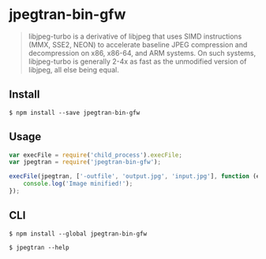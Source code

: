 # jpegtran-bin-gfw

> libjpeg-turbo is a derivative of libjpeg that uses SIMD instructions (MMX, SSE2, NEON) to accelerate baseline JPEG compression and decompression on x86, x86-64, and ARM systems. On such systems, libjpeg-turbo is generally 2-4x as fast as the unmodified version of libjpeg, all else being equal.


## Install

```
$ npm install --save jpegtran-bin-gfw
```


## Usage

```js
var execFile = require('child_process').execFile;
var jpegtran = require('jpegtran-bin-gfw');

execFile(jpegtran, ['-outfile', 'output.jpg', 'input.jpg'], function (err) {
	console.log('Image minified!');
});
```


## CLI

```
$ npm install --global jpegtran-bin-gfw
```

```
$ jpegtran --help
```
